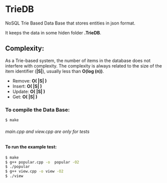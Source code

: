 # TrieDB
NoSQL Trie Based Data Base that stores entities in json format.

It keeps the data in some hiden folder **.TrieDB**.

## Complexity:
As a Trie-based system, the number of items in the database does not interfere with complexity. 
The complexity is always related to the size of the item identifier (**|S|**), usually less than **O(log (n))**.
* Remove: **O( |S| )**
* Insert: **O( |S| )**
* Update: **O( |S| )**
* Get: **O( |S| )**

### To compile the Data Base:
```sh
$ make
```

###### *main.cpp and view.cpp are only for tests*
#### To run the example test:
```sh
$ make
$ g++ popular.cpp -o  popular -O2
$ ./popular
$ g++ view.cpp -o view -O2
$ ./view
```


